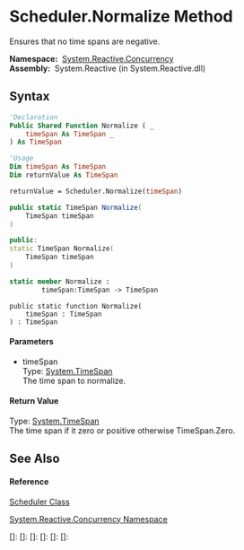 # Scheduler.Normalize Method

Ensures that no time spans are negative.

**Namespace:**  [System.Reactive.Concurrency](System.Reactive.Concurrency\System.Reactive.Concurrency.md)  
**Assembly:**  System.Reactive (in System.Reactive.dll)

## Syntax

```vb
'Declaration
Public Shared Function Normalize ( _
    timeSpan As TimeSpan _
) As TimeSpan
```

```vb
'Usage
Dim timeSpan As TimeSpan
Dim returnValue As TimeSpan

returnValue = Scheduler.Normalize(timeSpan)
```

```csharp
public static TimeSpan Normalize(
    TimeSpan timeSpan
)
```

```c++
public:
static TimeSpan Normalize(
    TimeSpan timeSpan
)
```

```fsharp
static member Normalize : 
        timeSpan:TimeSpan -> TimeSpan 
```

```jscript
public static function Normalize(
    timeSpan : TimeSpan
) : TimeSpan
```

#### Parameters

- timeSpan  
  Type: [System.TimeSpan](https://msdn.microsoft.com/en-us/library/269ew577)  
  The time span to normalize.

#### Return Value

Type: [System.TimeSpan](https://msdn.microsoft.com/en-us/library/269ew577)  
The time span if it zero or positive otherwise TimeSpan.Zero.

## See Also

#### Reference

[Scheduler Class](Scheduler\Scheduler.md)

[System.Reactive.Concurrency Namespace](System.Reactive.Concurrency\System.Reactive.Concurrency.md)

[]: 
[]: 
[]: 
[]: 
[]: 
[]: 